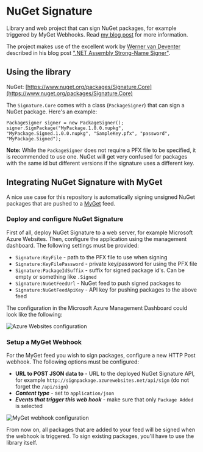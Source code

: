 # NuGet Signature

Library and web project that can sign NuGet packages, for example triggered by MyGet Webhooks. Read [my blog post](http://blog.maartenballiauw.be/post/2014/09/10/Automatically-strong-name-signing-NuGet-packages.aspx) for more information.

The project makes use of the excellent work by [Werner van Deventer](https://twitter.com/brutaldev) described in his blog post [".NET Assembly Strong-Name Signer"](http://brutaldev.com/post/2013/10/18/NET-Assembly-Strong-Name-Signer).

## Using the library

NuGet: [https://www.nuget.org/packages/Signature.Core](https://www.nuget.org/packages/Signature.Core)

The ```Signature.Core``` comes with a class (```PackageSigner```) that can sign a NuGet package. Here's an example:

	PackageSigner signer = new PackageSigner();
    signer.SignPackage("MyPackage.1.0.0.nupkg", "MyPackage.Signed.1.0.0.nupkg", "SampleKey.pfx", "password", "MyPackage.Signed");

**Note:** While the ```PackageSigner``` does not require a PFX file to be specified, it is recommended to use one. NuGet will get very confused for packages with the same id but different versions if the signature uses a different key.

## Integrating NuGet Signature with MyGet

A nice use case for this repository is automatically signing unsigned NuGet packages that are pushed to a [MyGet](http://www.myget.org) feed.

### Deploy and configure NuGet Signature

First of all, deploy NuGet Signature to a web server, for example Microsoft Azure Websites. Then, configure the application using the management dashboard. The following settings must be provided:

* ```Signature:KeyFile``` - path to the PFX file to use when signing
* ```Signature:KeyFilePassword``` - private key/password for using the PFX file
* ```Signature:PackageIdSuffix``` - suffix for signed package id's. Can be empty or something like ```.Signed```
* ```Signature:NuGetFeedUrl``` - NuGet feed to push signed packages to
* ```Signature:NuGetFeedApiKey``` - API key for pushing packages to the above feed

The configuration in the Microsoft Azure Management Dashboard could look like the following:

![Azure Websites configuration](https://raw.githubusercontent.com/myget/webhooks-sign-package/master/docs/azure-websites.png)

### Setup a MyGet Webhook

For the MyGet feed you wish to sign packages, configure a new HTTP Post webhook. The following options must be configured:

* **URL to POST JSON data to** - URL to the deployed NuGet Signature API, for example ```http://signpackage.azurewebsites.net/api/sign``` (do not forget the ```/api/sign```)
* ***Content type*** - set to ```application/json```
* ***Events that trigger this web hook*** - make sure that only ```Package Added``` is selected

![MyGet webhook configuration](https://raw.githubusercontent.com/myget/webhooks-sign-package/master/docs/edit-webhook.png)

From now on, all packages that are added to your feed will be signed when the webhook is triggered. To sign existing packages, you'll have to use the library itself.
